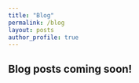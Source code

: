 ```yaml
---
title: "Blog"
permalink: /blog
layout: posts
author_profile: true
---
```


## Blog posts coming soon!